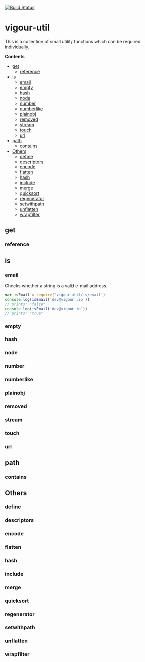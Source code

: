[![Build Status](https://travis-ci.org/vigour-io/util.svg?branch=master)](https://travis-ci.org/vigour-io/util)

# vigour-util

This is a collection of small utility functions which can be required individually.

<!-- START doctoc generated TOC please keep comment here to allow auto update -->
<!-- DON'T EDIT THIS SECTION, INSTEAD RE-RUN doctoc TO UPDATE -->
**Contents**

- [get](#get)
  - [reference](#reference)
- [is](#is)
  - [email](#email)
  - [empty](#empty)
  - [hash](#hash)
  - [node](#node)
  - [number](#number)
  - [numberlike](#numberlike)
  - [plainobj](#plainobj)
  - [removed](#removed)
  - [stream](#stream)
  - [touch](#touch)
  - [url](#url)
- [path](#path)
  - [contains](#contains)
- [Others](#others)
  - [define](#define)
  - [descriptors](#descriptors)
  - [encode](#encode)
  - [flatten](#flatten)
  - [hash](#hash-1)
  - [include](#include)
  - [merge](#merge)
  - [quicksort](#quicksort)
  - [regenerator](#regenerator)
  - [setwithpath](#setwithpath)
  - [unflatten](#unflatten)
  - [wrapfilter](#wrapfilter)

<!-- END doctoc generated TOC please keep comment here to allow auto update -->

## get

### reference

## is

### email

Checks whether a string is a valid e-mail address.

```javascript
var isEmail = require('vigour-util/is/email')
console.log(isEmail('dev@vigour..io'))
// prints: "false"
console.log(isEmail('dev@vigour.io'))
// prints: "true"
```

### empty

### hash

### node

### number

### numberlike

### plainobj

### removed

### stream

### touch

### url

## path

### contains

## Others

### define

### descriptors

### encode

### flatten

### hash

### include

### merge

### quicksort

### regenerator

### setwithpath

### unflatten

### wrapfilter
